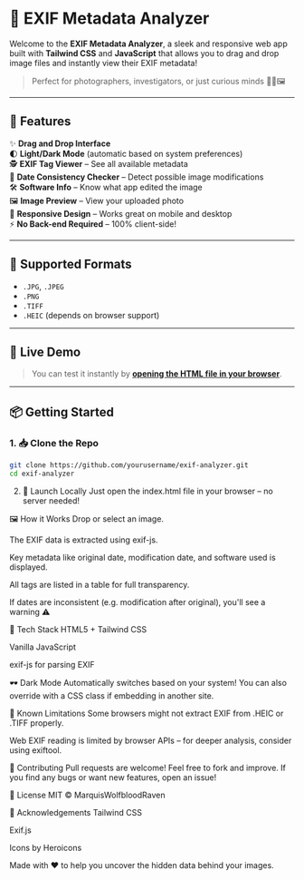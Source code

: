 # 📸 EXIF Metadata Analyzer

Welcome to the **EXIF Metadata Analyzer**, a sleek and responsive web app built with **Tailwind CSS** and **JavaScript** that allows you to drag and drop image files and instantly view their EXIF metadata!

> Perfect for photographers, investigators, or just curious minds 🕵️‍♀️🖼️

---

## 🚀 Features

✨ **Drag and Drop Interface**  
🌓 **Light/Dark Mode** (automatic based on system preferences)  
🕵️ **EXIF Tag Viewer** – See all available metadata  
📅 **Date Consistency Checker** – Detect possible image modifications  
🛠️ **Software Info** – Know what app edited the image  
🖼️ **Image Preview** – View your uploaded photo  
📱 **Responsive Design** – Works great on mobile and desktop  
⚡ **No Back-end Required** – 100% client-side!

---

## 📁 Supported Formats

- `.JPG`, `.JPEG`
- `.PNG`
- `.TIFF`
- `.HEIC` (depends on browser support)

---

## 🧪 Live Demo

> You can test it instantly by [**opening the HTML file in your browser**](#).

---

## 📦 Getting Started

### 1. 📥 Clone the Repo

```bash
git clone https://github.com/yourusername/exif-analyzer.git
cd exif-analyzer
```
2. 🚀 Launch Locally
Just open the index.html file in your browser – no server needed!

🖼️ How it Works
Drop or select an image.

The EXIF data is extracted using exif-js.

Key metadata like original date, modification date, and software used is displayed.

All tags are listed in a table for full transparency.

If dates are inconsistent (e.g. modification after original), you'll see a warning ⚠️

🧠 Tech Stack
HTML5 + Tailwind CSS

Vanilla JavaScript

exif-js for parsing EXIF

🕶️ Dark Mode
Automatically switches based on your system!
You can also override with a CSS class if embedding in another site.

🐞 Known Limitations
Some browsers might not extract EXIF from .HEIC or .TIFF properly.

Web EXIF reading is limited by browser APIs – for deeper analysis, consider using exiftool.

🤝 Contributing
Pull requests are welcome! Feel free to fork and improve.
If you find any bugs or want new features, open an issue!

📜 License
MIT © MarquisWolfbloodRaven

🙌 Acknowledgements
Tailwind CSS

Exif.js

Icons by Heroicons

Made with ❤️ to help you uncover the hidden data behind your images.
